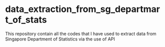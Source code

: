 # data_extraction_from_sg_departmart_of_stats
This repository contain all the codes that I have used to extract data from Singapore Department of Statistics via the use of API
